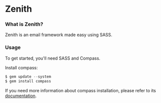 # Zenith

### What is Zenith?

Zenith is an email framework made easy using SASS.

### Usage

To get started, you'll need SASS and Compass.

Install compass:

```javascript
$ gem update --system
$ gem install compass
```

If you need more information about compass installation, please refer to its [documentation](http://compass-style.org/install/).
